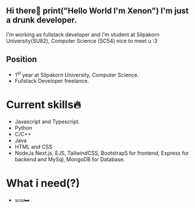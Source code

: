 ## Hi there👋 print("Hello World I'm Xenon") I'm just a drunk developer.
I'm working as fullstack developer and I'm student at Silpakorn University(SU82), Computer Science (SC54)
nice to meet u :3

## Position
- 1<sup>st</sup> year at Silpakorn University, Computer Science.
- Fullstack Developer freelance.

# Current skills🔥
- Javascript and Typescript.
- Python
- C/C++
- Java
- HTML and CSS
- NodeJs Next.js, EJS, TailwindCSS, Bootstrap5 for frontend, Express for backend and MySql, MongoDB for Database.

# What i need(?)
- นอน🛏️






